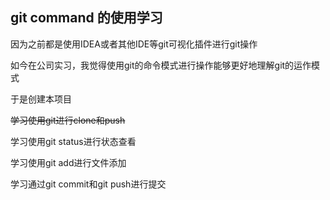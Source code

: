 ## git command 的使用学习

因为之前都是使用IDEA或者其他IDE等git可视化插件进行git操作

如今在公司实习，我觉得使用git的命令模式进行操作能够更好地理解git的运作模式

于是创建本项目



~~学习使用git进行clone和push~~

学习使用git status进行状态查看

学习使用git add进行文件添加

学习通过git commit和git push进行提交
